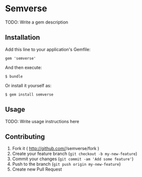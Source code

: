 # Semverse

TODO: Write a gem description

## Installation

Add this line to your application's Gemfile:

    gem 'semverse'

And then execute:

    $ bundle

Or install it yourself as:

    $ gem install semverse

## Usage

TODO: Write usage instructions here

## Contributing

1. Fork it ( http://github.com/<my-github-username>/semverse/fork )
2. Create your feature branch (`git checkout -b my-new-feature`)
3. Commit your changes (`git commit -am 'Add some feature'`)
4. Push to the branch (`git push origin my-new-feature`)
5. Create new Pull Request
